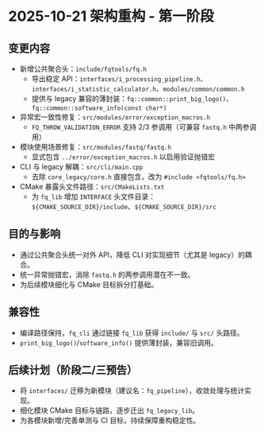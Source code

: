 # 2025-10-21 架构重构 - 第一阶段

## 变更内容
- 新增公共聚合头：`include/fqtools/fq.h`
  - 导出稳定 API：`interfaces/i_processing_pipeline.h`、`interfaces/i_statistic_calculator.h`、`modules/common/common.h`
  - 提供与 legacy 兼容的薄封装：`fq::common::print_big_logo()`、`fq::common::software_info(const char*)`
- 异常宏一致性修复：`src/modules/error/exception_macros.h`
  - `FQ_THROW_VALIDATION_ERROR` 支持 2/3 参调用（可兼容 `fastq.h` 中两参调用）
- 模块使用场景修复：`src/modules/fastq/fastq.h`
  - 显式包含 `../error/exception_macros.h` 以启用验证抛错宏
- CLI 与 legacy 解耦：`src/cli/main.cpp`
  - 去除 `core_legacy/core.h` 直接包含，改为 `#include <fqtools/fq.h>`
- CMake 暴露头文件路径：`src/CMakeLists.txt`
  - 为 `fq_lib` 增加 `INTERFACE` 头文件目录：`${CMAKE_SOURCE_DIR}/include`、`${CMAKE_SOURCE_DIR}/src`

## 目的与影响
- 通过公共聚合头统一对外 API，降低 CLI 对实现细节（尤其是 legacy）的耦合。
- 统一异常抛错宏，消除 `fastq.h` 的两参调用潜在不一致。
- 为后续模块细化与 CMake 目标拆分打基础。

## 兼容性
- 编译路径保持，`fq_cli` 通过链接 `fq_lib` 获得 `include/` 与 `src/` 头路径。
- `print_big_logo()`/`software_info()` 提供薄封装，兼容旧调用。

## 后续计划（阶段二/三预告）
- 将 `interfaces/` 迁移为新模块（建议名：`fq_pipeline`），收敛处理与统计实现。
- 细化模块 CMake 目标与链路，逐步迁出 `fq_legacy_lib`。
- 为各模块新增/完善单测与 CI 目标，持续保障重构稳定性。
